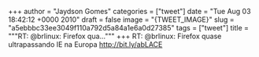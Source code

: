
+++
author = "Jaydson Gomes"
categories = ["tweet"]
date = "Tue Aug 03 18:42:12 +0000 2010"
draft = false
image = "{TWEET_IMAGE}"
slug = "a5ebbbc33ee3049f110a792d5a84a1e6a0d27385"
tags = ["tweet"]
title = """RT: @brlinux: Firefox qua..."""
+++
RT: @brlinux: Firefox quase ultrapassando IE na Europa http://bit.ly/abLACE
